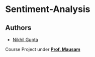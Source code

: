 # Sentiment-Analysis

## Authors
* [Nikhil Gupta](https://github.com/NikhilGupta1997)

Course Project under [**Prof. Mausam**](http://homes.cs.washington.edu/~mausam/)
